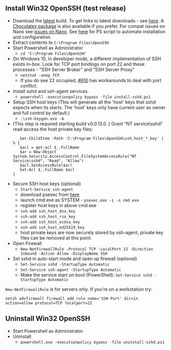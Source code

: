 ## Install Win32 OpenSSH (test release)

* Download the [latest](https://github.com/PowerShell/Win32-OpenSSH/releases/latest/) build. To get links to latest downloads - see [here](https://github.com/PowerShell/Win32-OpenSSH/wiki/How-to-retrieve-links-to-latest-packages). A [Chocolatey package](https://chocolatey.org/packages/openssh) is also available if you prefer. For compat issues on Nano see [issues on Nano](https://github.com/PowerShell/Win32-OpenSSH/issues/234). See [here](https://github.com/PowerShell/Win32-OpenSSH/issues/332) for PS script to automate installation and configuration.
* Extract contents to `C:\Program Files\OpenSSH`
* Start Powershell as Administrator
     * `cd 'C:\Program Files\OpenSSH'`
* On Windows 10, in developer mode, a different implementation of SSH exists in-box. Look for TCP port bindings on port 22 and these processes - “SSH Server Broker” and “SSH Server Proxy”
     * `netstat -anop TCP`
     * If you do see 22 occupied, [#610](https://github.com/PowerShell/Win32-OpenSSH/issues/610) has workarounds to deal with port conflict. 
* Install sshd and ssh-agent services. 
     * `powershell -executionpolicy bypass -file install-sshd.ps1`
* Setup SSH host keys (This will generate all the 'host' keys that sshd expects when its starts. The 'host' keys only have current user as owner and full control by default.)
     * `.\ssh-keygen.exe -A`
* (This step is required starting build v0.0.13.0. ) Grant "NT service\sshd" read access the host private key files:
     ```
        Get-ChildItem -Path 'C:\Program Files\OpenSSH\ssh_host_*_key' | % {    
        $acl = get-acl $_.FullName
        $ar = New-Object  System.Security.AccessControl.FileSystemAccessRule("NT Service\sshd", "Read", "Allow")
        $acl.SetAccessRule($ar)
        Set-Acl $_.FullName $acl
     }
     ```
* Secure SSH host keys (optional)
     * `Start-Service ssh-agent`
     * download psexec from [here](https://technet.microsoft.com/en-us/sysinternals/pstools)
     * launch cmd.exe as SYSTEM - `psexec.exe -i -s cmd.exe`
     * register host keys in above cmd.exe
     * `ssh-add ssh_host_dsa_key`
     * `ssh-add ssh_host_rsa_key`
     * `ssh-add ssh_host_ecdsa_key`
     * `ssh-add ssh_host_ed25519_key`
     * host private keys are now securely stored by ssh-agent, private key files can be removed at this point.
* Open Firewall
     * `New-NetFirewallRule -Protocol TCP -LocalPort 22 -Direction Inbound -Action Allow -DisplayName SSH`
* Set sshd in auto-start mode and open up firewall (optional)
     * `Set-Service sshd -StartupType Automatic`
     * `Set-Service ssh-agent -StartupType Automatic`
     * Make the service start on boot (PowerShell): `Set-Service sshd -StartupType Automatic`

`New-NetFirewallRule` is for servers only. If you're on a workstation try:

```
netsh advfirewall firewall add rule name='SSH Port' dir=in action=allow protocol=TCP localport=22
```

## Uninstall Win32 OpenSSH

* Start Powershell as Administrator
* Uninstall
     * `powershell.exe -executionpolicy bypass -file uninstall-sshd.ps1`

